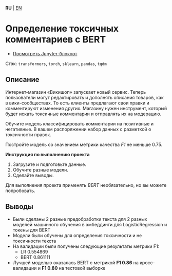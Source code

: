 **RU** | [EN](README.md)

# Определение токсичных комментариев с BERT

- [Посмотреть Jupyter-блокнот](toxic_comments_detection_ru.ipynb)

Стэк: `transformers`, `torch`, `sklearn`, `pandas`, `tqdm`

## Описание

Интернет-магазин «Викишоп» запускает новый сервис. Теперь пользователи могут редактировать и дополнять описания товаров, как в вики-сообществах. То есть клиенты предлагают свои правки и комментируют изменения других. Магазину нужен инструмент, который будет искать токсичные комментарии и отправлять их на модерацию. 

Обучите модель классифицировать комментарии на позитивные и негативные. В вашем распоряжении набор данных с разметкой о токсичности правок.

Постройте модель со значением метрики качества *F1* не меньше 0.75. 

**Инструкция по выполнению проекта**

1. Загрузите и подготовьте данные.
2. Обучите разные модели. 
3. Сделайте выводы.

Для выполнения проекта применять *BERT* необязательно, но вы можете попробовать.

## Выводы

- Были сделаны 2 разные предобработки текста для 2 разных моделей машинного обучения в эмбеддинги для LogisticRegression и токены для BERT
- Модели были обучены для определения токсичности и не токсичности текста
- На валидации были получены следующие результаты метрики F1:
  - LR 0.554869
  - BERT 0.861111
- Лучшей моделью оказалась BERT с метрикой **F1 0.86** на кросс-валидации и **F1 0.80** на тестовой выборке